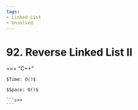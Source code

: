 ```yaml
---
tags:
- Linked List
- Unsolved
---
```



# 92. Reverse Linked List II

=== "C++"

    $Time: O()$

    $Space: O()$

    ```c++
    ```
